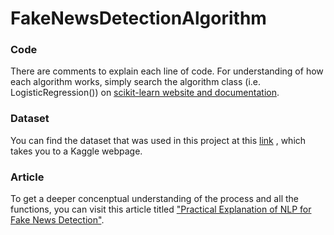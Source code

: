 # FakeNewsDetectionAlgorithm

### Code
There are comments to explain each line of code. For understanding of how each algorithm works, simply search the algorithm class (i.e. LogisticRegression()) on [scikit-learn website and documentation](https://scikit-learn.org/stable/index.html).

### Dataset
You can find the dataset that was used in this project at this [link](https://www.kaggle.com/nopdev/real-and-fake-news-dataset) , which takes you to a Kaggle webpage.

### Article
To get a deeper concenptual understanding of the process and all the functions, you can visit this article titled ["Practical Explanation of NLP for Fake News Detection"]().
